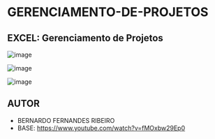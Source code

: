 # GERENCIAMENTO-DE-PROJETOS
## EXCEL: Gerenciamento de Projetos
![image](https://github.com/BernardoFernandes25/GERENCIAMENTO-DE-PROJETOS/assets/139241276/8e832c70-1262-4a90-84a4-848ccace5198)

![image](https://github.com/BernardoFernandes25/GERENCIAMENTO-DE-PROJETOS/assets/139241276/0a550bb9-fe7b-4691-848d-5a8e4d4e6bae)

![image](https://github.com/BernardoFernandes25/GERENCIAMENTO-DE-PROJETOS/assets/139241276/b893715e-40e8-412e-ae37-e87483656b5c)

## AUTOR
* BERNARDO FERNANDES RIBEIRO
* BASE: https://www.youtube.com/watch?v=fMOxbw29Ep0
